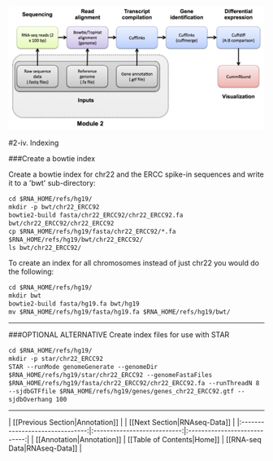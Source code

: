 ![RNA-seq Flowchart - Module 2](Images/RNA-seq_Flowchart2.png)

#2-iv. Indexing

###Create a bowtie index

Create a bowtie index for chr22 and the ERCC spike-in sequences and write it to a 'bwt' sub-directory:

	cd $RNA_HOME/refs/hg19/
	mkdir -p bwt/chr22_ERCC92
	bowtie2-build fasta/chr22_ERCC92/chr22_ERCC92.fa bwt/chr22_ERCC92/chr22_ERCC92
	cp $RNA_HOME/refs/hg19/fasta/chr22_ERCC92/*.fa $RNA_HOME/refs/hg19/bwt/chr22_ERCC92/
	ls bwt/chr22_ERCC92/
	
To create an index for all chromosomes instead of just chr22 you would do the following:
```
cd $RNA_HOME/refs/hg19/
mkdir bwt
bowtie2-build fasta/hg19.fa bwt/hg19
mv $RNA_HOME/refs/hg19/fasta/hg19.fa $RNA_HOME/refs/hg19/bwt/
```

---
###OPTIONAL ALTERNATIVE
Create index files for use with STAR

	cd $RNA_HOME/refs/hg19/
	mkdir -p star/chr22_ERCC92
	STAR --runMode genomeGenerate --genomeDir $RNA_HOME/refs/hg19/star/chr22_ERCC92 --genomeFastaFiles $RNA_HOME/refs/hg19/fasta/chr22_ERCC92/chr22_ERCC92.fa --runThreadN 8 --sjdbGTFfile $RNA_HOME/refs/hg19/genes/genes_chr22_ERCC92.gtf --sjdbOverhang 100
---
	
| [[Previous Section|Annotation]] |                             | [[Next Section|RNAseq-Data]] |
|:-------------------------------:|:---------------------------:|:----------------------------:|
| [[Annotation|Annotation]]       | [[Table of Contents|Home]]  | [[RNA-seq Data|RNAseq-Data]] |